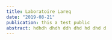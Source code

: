 ```yaml
---
title: Laboratoire Lareq
date: "2019-08-21"
publication: this a test public
abstract: hdhdh dhdh ddh dhd hd dhd d
---
```

